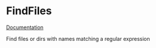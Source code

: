 # FindFiles

<a href="https://JimFawcett.github.io/FindFiles.html">Documentation</a>

Find files or dirs with names matching a regular expression
